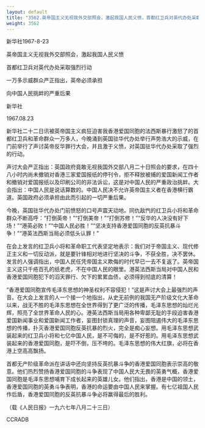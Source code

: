 ```yaml
---
layout: default
title: "3562.英帝国主义无视我外交部照会，激起我国人民义愤，首都红卫兵对英代办处采取强烈行动，一万多示威群众严正指出，英帝必须承担，向中国人民挑衅的严重后果"
weight: 3562
---
```


新华社1967-8-23

英帝国主义无视我外交部照会，激起我国人民义愤

首都红卫兵对英代办处采取强烈行动

一万多示威群众严正指出，英帝必须承担

向中国人民挑衅的严重后果

新华社

1967.08.23

新华社二十二日讯被英帝国主义疯狂迫害我香港爱国同胞的法西斯暴行激怒了的首都红卫兵和革命群众一万多人，今晚涌到英国驻华代办处举行声势浩大的示威，在门前举行了声讨英帝反华罪行大会，并且激于义愤，对英国驻华代办处采取了强烈的行动。

声讨大会严正指出：英国政府竟敢无视我国外交部八月二十日照会的要求，在四十八小时内尚未撤销对香港三家爱国报纸的停刊令，拒不释放被捕的爱国新闻工作者和撤销对爱国报纸以及印刷公司的非法诉讼，这是对中国人民的严重政治挑衅。大会指出：中国人民是说话算数的。中国人民决不允许英帝国主义者在香港横行霸道。英国政府必须承担由此而引起的一切严重后果。

今晚，英国驻华代办处门前愤怒的口号声震天动地。同仇敌忾的红卫兵小将和革命群众不断高呼：“打倒英帝！”“打倒美帝！”“打倒苏修！”“反华的人决没有好下场！”“港英必败！”“中国人民必胜！”“坚决支持香港爱国同胞的反英抗暴斗争！”“港英法西斯当局必须低头认罪！”

在会上发言的红卫兵小将和革命职工代表坚定地表示：我们对于帝国主义、现代修正主义和一切反动派，就是要针锋相对地进行坚决的斗争，不获全胜，决不罢休。发言的人强调指出，中国人民任凭帝国主义欺侮的时代早已一去不复返了。英帝国主义这只千疮百孔的纸老虎，不在中国人民的眼里。港英法西斯当局对中国人民和香港爱国同胞犯下的滔天罪行、欠下的累累血债，必须得到彻底的清算！

“香港爱国同胞宣传毛泽东思想的神圣权利不容侵犯！”这是声讨大会上最强烈的声音。在大会上发言的人一个接一个地指出，从史无前例的我国无产阶级文化大革命以来，战无不胜的毛泽东思想在全世界得到了更广泛的传播，毛泽东思想的灿烂光辉，照亮了全世界革命人民的心。港英法西斯当局用各种卑鄙无耻的手段迫害香港爱国新闻事业和爱国新闻工作者，妄图封锁真理的声音，妄图阻遏伟大的毛泽东思想的传播，扑灭香港爱国同胞反英抗暴的烈火，完全是痴心妄想。用毛泽东思想武装起来的红卫兵小将和七亿中国人民，是不可侮的，是不好惹的。用毛泽东思想武装起来的香港爱国同胞，是吓不倒，压不垮的。毛泽东思想的伟大红旗，必将在香港上空高高飘扬。

首都无产阶级革命派在讲话中还向坚持反英抗暴斗争的香港爱国同胞表示崇高的敬意。他们热烈赞扬香港爱国同胞的斗争表现了中国人民大无畏的英勇气概，香港爱国同胞是毛泽东思想哺育下成长起来的英雄儿女。他们指出，香港是中国的领土，香港爱国同胞的英勇斗争表明，香港的命运要由中国人民来掌握。有七亿祖国人民作后盾，香港爱国同胞的反英抗暴斗争必将赢得最后的胜利。

（载《人民日报》一九六七年八月二十三日）

CCRADB

